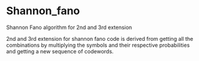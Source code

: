 # Shannon_fano
Shannon Fano algorithm for 2nd and 3rd extension

2nd and 3rd extension for shannon fano code is derived from getting all the 
combinations by multiplying the symbols and their respective probabilities and getting a new sequence of codewords. 
